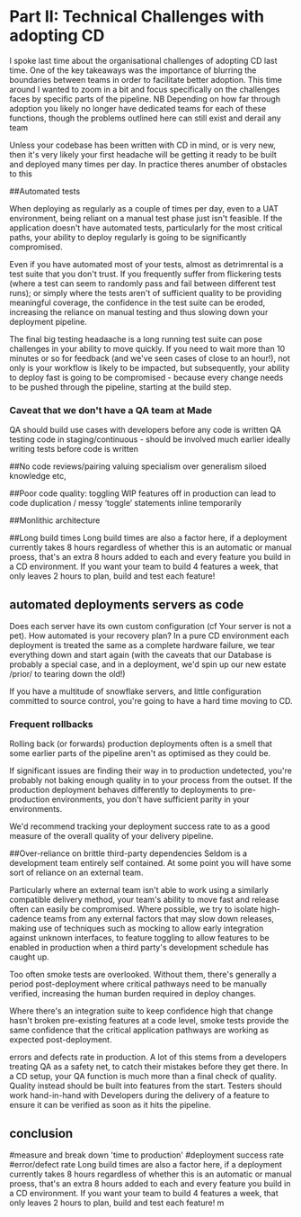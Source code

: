 

# Part II: Technical Challenges with adopting CD

I spoke last time about the organisational challenges of adopting CD last time. One of the key takeaways was the importance of blurring the boundaries between teams in order to facilitate better adoption. This time around I wanted to zoom in a bit and focus specifically on the challenges faces by specific parts of the pipeline. NB Depending on how far through adoption you likely no longer have dedicated teams for each of these functions, though the problems outlined here can still exist and derail any team

Unless your codebase has been written with CD in mind, or is very new, then it's very likely your first headache will be getting it ready to be built and deployed many times per day. In practice theres anumber of obstacles to this

##Automated tests

When deploying as regularly as a couple of times per day, even to a UAT environment, being reliant on a manual test phase just isn't feasible. If the application doesn't have automated tests, particularly for the most critical paths, your ability to deploy regularly is going to be significantly compromised.

Even if you have automated most of your tests, almost as detrimrental is a test suite that you don't trust. If you frequently suffer from flickering tests (where a test can seem to randomly pass and fail between different test runs); or simply where the tests aren't of sufficient quality to be providing meaningful coverage, the confidence in the test suite can be eroded, increasing the reliance on manual testing and thus slowing down your deployment pipeline.

The final big testing headaache is a long running test suite can pose challenges in your ability to move quickly. If you need to wait more than 10 minutes or so for feedback (and we've seen cases of close to an hour!), not only is your workflow is likely to be impacted, but subsequently, your ability to deploy fast is going to be compromised - because every change needs to be pushed through the pipeline, starting at the build step.

### Caveat that we don't have a QA team at Made
QA should build use cases with developers before any code is written
QA testing code in staging/continuous - should be involved much earlier ideally writing tests before code is written

##No code reviews/pairing
valuing specialism over generalism siloed knowledge etc,


##Poor code quality:
 toggling WIP features off in production can lead to code duplication / messy ‘toggle’ statements inline temporarily


##Monlithic architecture

##Long build times
Long build times are also a factor here, if a deployment currently takes 8 hours regardless of whether this is an automatic or manual proess, that's an extra 8 hours added to each and every feature you build in a CD environment. If you want your team to build 4 features a week, that only leaves 2 hours to plan, build and test each feature!

## automated deployments servers as code

Does each server have its own custom configuration (cf Your server is not a pet). How automated is your recovery plan? In a pure CD environment each deployment is treated the same as a complete hardware failure, we tear everything down and start again (with the caveats that our Database is probably a special case, and in a deployment, we'd spin up our new estate /prior/ to tearing down the old!)

If you have a multitude of snowflake servers, and little configuration committed to source control, you're going to have a hard time moving to CD.

### Frequent rollbacks

Rolling back (or forwards) production deployments often is a smell that some earlier parts of the pipeline aren't as optimised as they could be.

If significant issues are finding their way in to production undetected, you're probably not baking enough quality in to your process from the outset. If the production deployment behaves differently to deployments to pre-production environments, you don't have sufficient parity in your environments.

We'd recommend tracking your deployment success rate to as a good measure of the overall quality of your delivery pipeline.

##Over-reliance on brittle third-party dependencies
Seldom is a development team entirely self contained. At some point you will have some sort of reliance on an external team.

Particularly where an external team isn't able to work using a similarly compatible delivery method, your team's ability to move fast and release often can easily be compromised. Where possible, we try to isolate high-cadence teams from any external factors that may slow down releases, making use of techniques such as mocking to allow early integration against unknown interfaces, to feature toggling to allow features to be enabled in production when a third party's development schedule has caught up.

Too often smoke tests are overlooked. Without them, there's generally a period post-deployment where critical pathways need to be manually verified, increasing the human burden required in deploy changes.

Where there's an integration suite to keep confidence high that change hasn't broken pre-existing features at a code level, smoke tests provide the same confidence that the critical application pathways are working as expected post-deployment.

errors and defects rate in production. A lot of this stems from a developers treating QA as a safety net, to catch their mistakes before they get there. In a CD setup, your QA function is much more than a final check of quality. Quality instead should be built into features from the start. Testers should work hand-in-hand with Developers during the delivery of a feature to ensure it can be verified as soon as it hits the pipeline.


## conclusion
#measure and break down 'time to production'
#deployment success rate
#error/defect rate
Long build times are also a factor here, if a deployment currently takes 8 hours regardless of whether this is an automatic or manual proess, that's an extra 8 hours added to each and every feature you build in a CD environment. If you want your team to build 4 features a week, that only leaves 2 hours to plan, build and test each feature!
m

